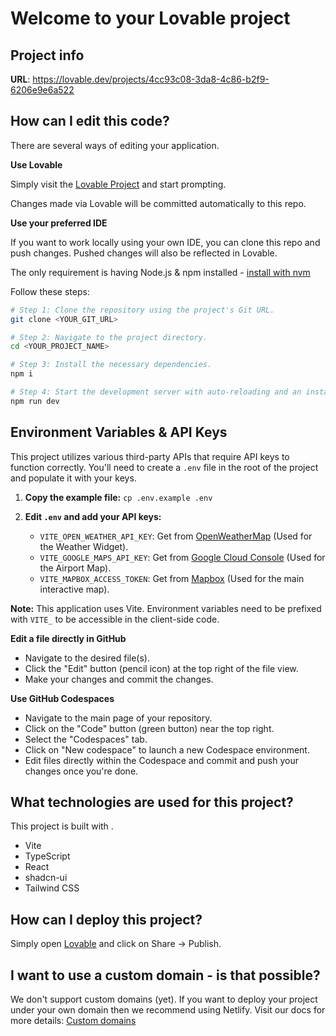# Welcome to your Lovable project

## Project info

**URL**: https://lovable.dev/projects/4cc93c08-3da8-4c86-b2f9-6206e9e6a522

## How can I edit this code?

There are several ways of editing your application.

**Use Lovable**

Simply visit the [Lovable Project](https://lovable.dev/projects/4cc93c08-3da8-4c86-b2f9-6206e9e6a522) and start prompting.

Changes made via Lovable will be committed automatically to this repo.

**Use your preferred IDE**

If you want to work locally using your own IDE, you can clone this repo and push changes. Pushed changes will also be reflected in Lovable.

The only requirement is having Node.js & npm installed - [install with nvm](https://github.com/nvm-sh/nvm#installing-and-updating)

Follow these steps:

```sh
# Step 1: Clone the repository using the project's Git URL.
git clone <YOUR_GIT_URL>

# Step 2: Navigate to the project directory.
cd <YOUR_PROJECT_NAME>

# Step 3: Install the necessary dependencies.
npm i

# Step 4: Start the development server with auto-reloading and an instant preview.
npm run dev
```

## Environment Variables & API Keys

This project utilizes various third-party APIs that require API keys to function correctly. You'll need to create a `.env` file in the root of the project and populate it with your keys.

1.  **Copy the example file:**
    `cp .env.example .env`

2.  **Edit `.env` and add your API keys:**
    *   `VITE_OPEN_WEATHER_API_KEY`: Get from [OpenWeatherMap](https://openweathermap.org/api) (Used for the Weather Widget).
    *   `VITE_GOOGLE_MAPS_API_KEY`: Get from [Google Cloud Console](https://console.cloud.google.com/google/maps-apis/overview) (Used for the Airport Map).
    *   `VITE_MAPBOX_ACCESS_TOKEN`: Get from [Mapbox](https://www.mapbox.com/account/access-tokens) (Used for the main interactive map).

**Note:** This application uses Vite. Environment variables need to be prefixed with `VITE_` to be accessible in the client-side code.

**Edit a file directly in GitHub**

- Navigate to the desired file(s).
- Click the "Edit" button (pencil icon) at the top right of the file view.
- Make your changes and commit the changes.

**Use GitHub Codespaces**

- Navigate to the main page of your repository.
- Click on the "Code" button (green button) near the top right.
- Select the "Codespaces" tab.
- Click on "New codespace" to launch a new Codespace environment.
- Edit files directly within the Codespace and commit and push your changes once you're done.

## What technologies are used for this project?

This project is built with .

- Vite
- TypeScript
- React
- shadcn-ui
- Tailwind CSS

## How can I deploy this project?

Simply open [Lovable](https://lovable.dev/projects/4cc93c08-3da8-4c86-b2f9-6206e9e6a522) and click on Share -> Publish.

## I want to use a custom domain - is that possible?

We don't support custom domains (yet). If you want to deploy your project under your own domain then we recommend using Netlify. Visit our docs for more details: [Custom domains](https://docs.lovable.dev/tips-tricks/custom-domain/)
